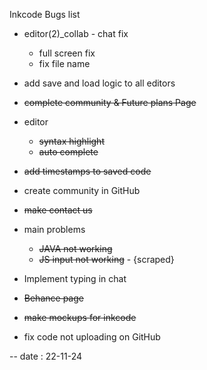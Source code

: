 Inkcode Bugs list

- editor(2)_collab - chat fix
	- full screen fix
    - fix file name

- add save and load logic to all editors
- ~~complete community & Future plans Page~~

- editor
	- ~~syntax highlight~~
	- ~~auto complete~~

- ~~add timestamps to saved code~~

- create community in GitHub
- ~~make contact us~~ 

- main problems
	- ~~JAVA not working~~
	- ~~JS input not working~~ - {scraped}

- Implement typing in chat

- ~~Behance page~~
- ~~make mockups for inkcode~~
- fix code not uploading on GitHub

-- date : 22-11-24
